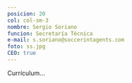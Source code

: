 ```yaml
---
posicion: 20
col: col-sm-3
nombre: Sergio Soriano
funcion: Secretaría Técnica
e-mail: s.soriano@soccerintagents.com
foto: ss.jpg
CEO: true
---
```

Currículum...
